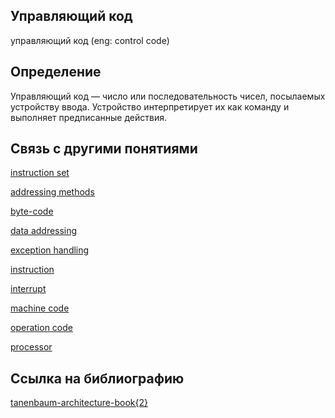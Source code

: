 ## Управляющий код
управляющий код (eng: control code) 

## Определение
Управляющий код — число или последовательность чисел, посылаемых устройству ввода. Устройство интерпретирует их как команду и выполняет предписанные действия.

## Связь с другими понятиями

[instruction set](https://github.com/vernikkkkkkkkkkkkkkkkkkk/concept/blob/main/virtual%20machines/instruction%20set/instruction%20set.md)

[addressing methods](https://github.com/vernikkkkkkkkkkkkkkkkkkk/concept/blob/main/virtual%20machines/instruction%20set/addressing%20methods.md)

[byte-code](https://github.com/vernikkkkkkkkkkkkkkkkkkk/concept/blob/main/virtual%20machines/instruction%20set/byte-code.md)

[data addressing](https://github.com/vernikkkkkkkkkkkkkkkkkkk/concept/blob/main/virtual%20machines/instruction%20set/data%20addressing.md)

[exception handling](https://github.com/vernikkkkkkkkkkkkkkkkkkk/concept/blob/main/virtual%20machines/instruction%20set/exception%20handling.md)

[instruction](https://github.com/vernikkkkkkkkkkkkkkkkkkk/concept/blob/main/virtual%20machines/instruction%20set/instruction.md)

[interrupt](https://github.com/vernikkkkkkkkkkkkkkkkkkk/concept/blob/main/virtual%20machines/instruction%20set/interrupt.md)

[machine code](https://github.com/vernikkkkkkkkkkkkkkkkkkk/concept/blob/main/virtual%20machines/instruction%20set/machine%20code.md)

[operation code](https://github.com/vernikkkkkkkkkkkkkkkkkkk/concept/blob/main/virtual%20machines/instruction%20set/operation%20code.md)

[processor](https://github.com/vernikkkkkkkkkkkkkkkkkkk/concept/blob/main/virtual%20machines/instruction%20set/processor.md)

## Cсылка на библиографию

[tanenbaum-architecture-book{2}](https://github.com/vernikkkkkkkkkkkkkkkkkkk/concept/blob/main/bibliography/instruction%20set/tanenbaum-architecture-book%7B2%7D.md)
